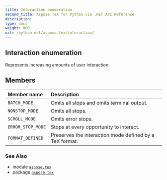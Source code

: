 ```yaml
---
title: Interaction enumeration
second_title: Aspose.TeX for Python via .NET API Reference
description: 
type: docs
weight: 800
url: /python-net/aspose.tex/interaction/
---
```


## Interaction enumeration

Represents increasing amounts of user interaction.

## Members
| Member name | Description |
| :- | :- |
| `BATCH_MODE` | Omits all stops and omits terminal output. |
| `NONSTOP_MODE` | Omits all stops. |
| `SCROLL_MODE` | Omits error stops. |
| `ERROR_STOP_MODE` | Stops at every opportunity to interact. |
| `FORMAT_DEFINED` | Preserves the interaction mode defined by a TeX format. |

### See Also

* module [`aspose.tex`](/tex/python-net/aspose.tex/)
* package [`aspose.tex`](/tex/python-net/)

